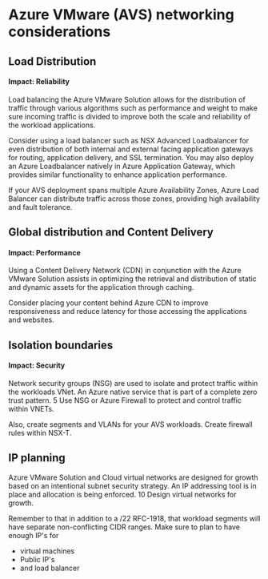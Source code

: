 # Azure VMware (AVS) networking considerations

## Load Distribution 

#### Impact: Reliability

Load balancing the Azure VMware Solution allows for the distribution of traffic through various algorithms such as performance and weight to make sure incoming traffic is divided  to improve
both the scale and reliability of the workload applications. 

Consider using a load balancer such as NSX Advanced Loadbalancer  for even distribution of both internal and external facing application gateways for routing, application delivery, and SSL termination.
You may also deploy an Azure Loadbalancer natively in Azure Application Gateway,  which provides similar functionality to enhance application performance. 

If your AVS deployment spans multiple Azure Availability Zones, Azure Load Balancer can distribute traffic across those zones, providing high availability and fault tolerance.

## Global distribution and Content Delivery 
#### Impact: Performance

Using a Content Delivery Network (CDN) in conjunction with the Azure VMware Solution assists in optimizing the retrieval and distribution of static and dynamic assets for the application through caching. 

Consider placing your content behind Azure CDN to improve responsiveness and reduce latency for those accessing the applications and websites.

 

## Isolation boundaries

#### Impact: Security

Network security groups (NSG) are used to isolate and protect traffic within the workloads VNet. 	An Azure native service that is part of a complete zero trust pattern.	5		Use NSG or Azure Firewall to protect and control traffic within VNETs. 

Also, create segments and VLANs for your AVS workloads. Create firewall rules within NSX-T.


## IP planning

Azure VMware Solution and Cloud virtual networks are designed for growth based on an intentional subnet security strategy. 	An IP addressing tool is in place and allocation is being enforced.	10		Design virtual networks for growth. 

Remember to that in addition to a /22 RFC-1918, that workload segments will have separate non-conflicting CIDR ranges. Make sure to plan to have enough IP's for
- virtual machines
- Public IP's
- and load balancer



